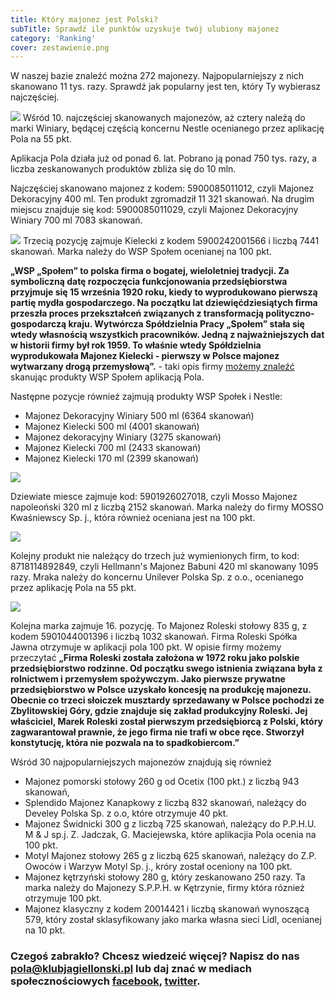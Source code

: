 ```yaml
---
title: Który majonez jest Polski?
subTitle: Sprawdź ile punktów uzyskuje twój ulubiony majonez
category: 'Ranking'
cover: zestawienie.png
---
```


W naszej bazie znaleźć można 272 majonezy. Najpopularniejszy z nich skanowano 11 tys. razy. Sprawdź jak popularny jest ten, który Ty wybierasz najczęściej.

![](winiary.jpg) Wśród 10. najczęściej skanowanych majonezów, aż cztery należą do marki Winiary, będącej częścią koncernu Nestle ocenianego przez aplikację Pola na 55 pkt.

Aplikacja Pola działa już od ponad 6. lat. Pobrano ją ponad 750 tys. razy, a liczba zeskanowanych produktów zbliża się do 10 mln.

Najczęściej skanowano majonez z kodem: 5900085011012, czyli Majonez Dekoracyjny 400 ml. Ten produkt zgromadził 11 321 skanowań. Na drugim miejscu znajduje się kod: 5900085011029, czyli Majonez Dekoracyjny Winiary 700 ml 7083 skanowań.

![](kielecki.jpg) Trzecią pozycję zajmuje Kielecki z kodem 5900242001566 i liczbą 7441 skanowań. Marka należy do WSP Społem ocenianej na 100 pkt.

**„WSP „Społem” to polska firma o bogatej, wieloletniej tradycji. Za symboliczną datę rozpoczęcia funkcjonowania przedsiębiorstwa przyjmuje się 15 września 1920 roku, kiedy to wyprodukowano pierwszą partię mydła gospodarczego. Na początku lat dziewięćdziesiątych firma przeszła proces przekształceń związanych z transformacją polityczno-gospodarczą kraju. Wytwórcza Spółdzielnia Pracy „Społem” stała się wtedy własnością wszystkich pracowników. Jedną z najważniejszych dat w historii firmy był rok 1959. To właśnie wtedy Spółdzielnia wyprodukowała Majonez Kielecki - pierwszy w Polsce majonez wytwarzany drogą przemysłową”.** - taki opis firmy [możemy znaleźć](https://www.pola-app.pl/#/ean/5900242001566) skanując produkty WSP Społem aplikacją Pola.

Następne pozycje również zajmują produkty WSP Społek i Nestle:

- Majonez Dekoracyjny Winiary 500 ml (6364 skanowań)
- Majonez Kielecki 500 ml (4001 skanowań)
- Majonez dekoracyjny Winiary (3275 skanowań)
- Majonez Kielecki 700 ml (2433 skanowań)
- Majonez Kielecki 170 ml (2399 skanowań)

![](mosso.jpg)

Dziewiate miesce zajmuje kod: 5901926027018, czyli Mosso Majonez napoleoński 320 ml z liczbą 2152 skanowań. Marka należy do firmy 	MOSSO Kwaśniewscy Sp. j., która również oceniana jest na 100 pkt.

![](helmanz.jpg)

Kolejny produkt nie należący do trzech już wymienionych firm, to kod: 8718114892849, czyli Hellmann's Majonez Babuni 420 ml skanowany 1095 razy. Mraka należy do koncernu Unilever Polska Sp. z o.o., ocenianego przez aplikację Pola na 55 pkt.

![](roleski.jpg)

Kolejna marka zajmuje 16. pozycję. To Majonez Roleski stołowy 835 g, z kodem 5901044001396 i liczbą 1032 skanowań. Firma Roleski Spółka Jawna otrzymuje w aplikacji pola 100 pkt. W opisie firmy możemy przeczytać **„Firma Roleski została założona w 1972 roku jako polskie przedsiębiorstwo rodzinne. Od początku swego istnienia związana była z rolnictwem i przemysłem spożywczym. Jako pierwsze prywatne przedsiębiorstwo w Polsce uzyskało koncesję na produkcję majonezu. Obecnie co trzeci słoiczek musztardy sprzedawany w Polsce pochodzi ze Zbylitowskiej Góry, gdzie znajduje się zakład produkcyjny Roleski. Jej właściciel, Marek Roleski został pierwszym przedsiębiorcą z Polski, który zagwarantował prawnie, że jego firma nie trafi w obce ręce. Stworzył konstytucję, która nie pozwala na to spadkobiercom.”**

Wśród 30 najpopularniejszych majonezów znajdują się również

- Majonez pomorski stołowy 260 g od Ocetix (100 pkt.) z liczbą 943 skanowań,
- Splendido Majonez Kanapkowy z liczbą 832 skanowań, należący do Develey Polska Sp. z o.o, które otrzymuje 40 pkt.
- Majonez Świdnicki 300 g z liczbą 725 skanowań, należący do P.P.H.U. M & J sp.j. Z. Jadczak, G. Maciejewska, które aplikacjia Pola ocenia na 100 pkt.
- Motyl Majonez stołowy 265 g z liczbą 625 skanowań, należący do Z.P. Owoców i Warzyw Motyl Sp. j., króry został oceniony na 100 pkt.
- Majonez kętrzyński stołowy 280 g, który zeskanowano 250 razy. Ta marka należy do Majonezy S.P.P.H. w Kętrzynie, firmy która róznież otrzymuje 100 pkt.
- Majonez klasyczny z kodem 20014421 i liczbą skanowań wynoszącą 579, który został sklasyfikowany jako marka własna sieci Lidl, ocenianej na 10 pkt.

### Czegoś zabrakło? Chcesz wiedzeić więcej? Napisz do nas [pola@klubjagiellonski.pl](mailto:pola@klubjagiellonski.pl) lub daj znać w mediach społecznościowych [facebook](https://www.facebook.com/app.pola), [twitter](https://twitter.com/pola_app).
